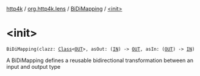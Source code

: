 [http4k](../../index.md) / [org.http4k.lens](../index.md) / [BiDiMapping](index.md) / [&lt;init&gt;](./-init-.md)

# &lt;init&gt;

`BiDiMapping(clazz: `[`Class`](https://docs.oracle.com/javase/9/docs/api/java/lang/Class.html)`<`[`OUT`](index.md#OUT)`>, asOut: (`[`IN`](index.md#IN)`) -> `[`OUT`](index.md#OUT)`, asIn: (`[`OUT`](index.md#OUT)`) -> `[`IN`](index.md#IN)`)`

A BiDiMapping defines a reusable bidirectional transformation between an input and output type

